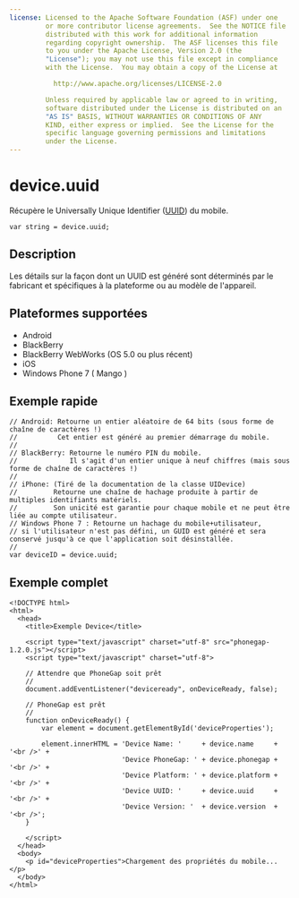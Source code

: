 ```yaml
---
license: Licensed to the Apache Software Foundation (ASF) under one
         or more contributor license agreements.  See the NOTICE file
         distributed with this work for additional information
         regarding copyright ownership.  The ASF licenses this file
         to you under the Apache License, Version 2.0 (the
         "License"); you may not use this file except in compliance
         with the License.  You may obtain a copy of the License at

           http://www.apache.org/licenses/LICENSE-2.0

         Unless required by applicable law or agreed to in writing,
         software distributed under the License is distributed on an
         "AS IS" BASIS, WITHOUT WARRANTIES OR CONDITIONS OF ANY
         KIND, either express or implied.  See the License for the
         specific language governing permissions and limitations
         under the License.
---
```


device.uuid
===========

Récupère le Universally Unique Identifier ([UUID](http://fr.wikipedia.org/wiki/Universal_Unique_Identifier)) du mobile.

    var string = device.uuid;
    
Description
-----------

Les détails sur la façon dont un UUID est généré sont déterminés par le fabricant et spécifiques à la plateforme ou au modèle de l'appareil.

Plateformes supportées
----------------------

- Android
- BlackBerry
- BlackBerry WebWorks (OS 5.0 ou plus récent)
- iOS
- Windows Phone 7 ( Mango )

Exemple rapide
--------------

    // Android: Retourne un entier aléatoire de 64 bits (sous forme de chaîne de caractères !)
    //          Cet entier est généré au premier démarrage du mobile.
    //
    // BlackBerry: Retourne le numéro PIN du mobile.
    //             Il s'agit d'un entier unique à neuf chiffres (mais sous forme de chaîne de caractères !)
    //
    // iPhone: (Tiré de la documentation de la classe UIDevice)
    //         Retourne une chaîne de hachage produite à partir de multiples identifiants matériels.
    //         Son unicité est garantie pour chaque mobile et ne peut être liée au compte utilisateur.
    // Windows Phone 7 : Retourne un hachage du mobile+utilisateur,
    // si l'utilisateur n'est pas défini, un GUID est généré et sera conservé jusqu'à ce que l'application soit désinstallée.
    // 
    var deviceID = device.uuid;

Exemple complet
---------------

    <!DOCTYPE html>
    <html>
      <head>
        <title>Exemple Device</title>

        <script type="text/javascript" charset="utf-8" src="phonegap-1.2.0.js"></script>
        <script type="text/javascript" charset="utf-8">

        // Attendre que PhoneGap soit prêt
        //
        document.addEventListener("deviceready", onDeviceReady, false);

        // PhoneGap est prêt
        //
        function onDeviceReady() {
            var element = document.getElementById('deviceProperties');
    
            element.innerHTML = 'Device Name: '     + device.name     + '<br />' + 
                                'Device PhoneGap: ' + device.phonegap + '<br />' + 
                                'Device Platform: ' + device.platform + '<br />' + 
                                'Device UUID: '     + device.uuid     + '<br />' + 
                                'Device Version: '  + device.version  + '<br />';
        }

        </script>
      </head>
      <body>
        <p id="deviceProperties">Chargement des propriétés du mobile...</p>
      </body>
    </html>